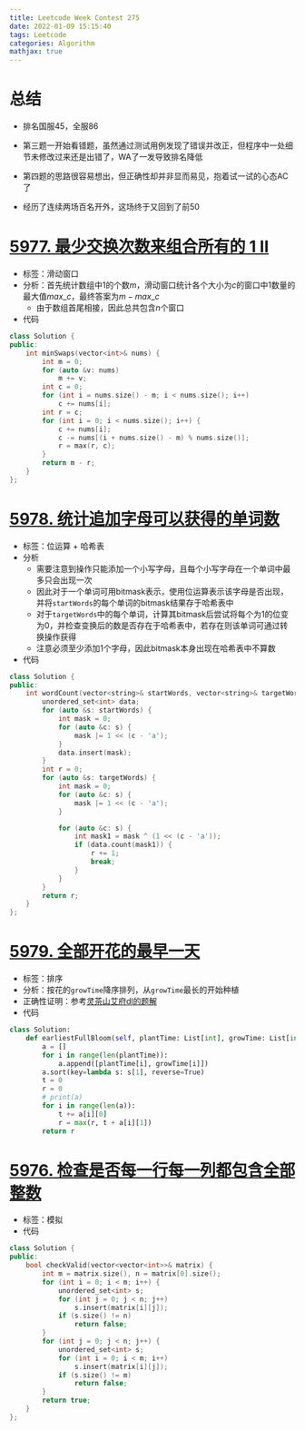 ```yaml
---
title: Leetcode Week Contest 275
date: 2022-01-09 15:15:40
tags: Leetcode
categories: Algorithm
mathjax: true
---
```




# 总结

- 排名国服45，全服86

- 第三题一开始看错题，虽然通过测试用例发现了错误并改正，但程序中一处细节未修改过来还是出错了，WA了一发导致排名降低
- 第四题的思路很容易想出，但正确性却并非显而易见，抱着试一试的心态AC了
- 经历了连续两场百名开外，这场终于又回到了前50



# [5977. 最少交换次数来组合所有的 1 II](https://leetcode-cn.com/problems/minimum-swaps-to-group-all-1s-together-ii/)

- 标签：滑动窗口
- 分析：首先统计数组中1的个数$m$，滑动窗口统计各个大小为$c$的窗口中1数量的最大值$max\_c$，最终答案为$m-max\_c$
  - 由于数组首尾相接，因此总共包含$n$个窗口
- 代码

```c++
class Solution {
public:
    int minSwaps(vector<int>& nums) {
        int m = 0;
        for (auto &v: nums)
            m += v;
        int c = 0;
        for (int i = nums.size() - m; i < nums.size(); i++)
            c += nums[i];
        int r = c;
        for (int i = 0; i < nums.size(); i++) {
            c += nums[i];
            c -= nums[(i + nums.size() - m) % nums.size()];
            r = max(r, c);
        }
        return m - r;
    }
};
```

<!--more-->



# [5978. 统计追加字母可以获得的单词数](https://leetcode-cn.com/problems/count-words-obtained-after-adding-a-letter/)

- 标签：位运算 + 哈希表
- 分析
  - 需要注意到操作只能添加一个小写字母，且每个小写字母在一个单词中最多只会出现一次
  - 因此对于一个单词可用bitmask表示，使用位运算表示该字母是否出现，并将`startWords`的每个单词的bitmask结果存于哈希表中
  - 对于`targetWords`中的每个单词，计算其bitmask后尝试将每个为1的位变为0，并检查变换后的数是否存在于哈希表中，若存在则该单词可通过转换操作获得
  - 注意必须至少添加1个字母，因此bitmask本身出现在哈希表中不算数
- 代码

```c++
class Solution {
public:
    int wordCount(vector<string>& startWords, vector<string>& targetWords) {
        unordered_set<int> data;
        for (auto &s: startWords) {
            int mask = 0;
            for (auto &c: s) {
                mask |= 1 << (c - 'a');
            }
            data.insert(mask);
        }
        int r = 0;
        for (auto &s: targetWords) {
            int mask = 0;
            for (auto &c: s) {
                mask |= 1 << (c - 'a');
            }

            for (auto &c: s) {
                int mask1 = mask ^ (1 << (c - 'a'));
                if (data.count(mask1)) {
                    r += 1;
                    break;
                }
            }
        }
        return r;
    }
};
```



# [5979. 全部开花的最早一天](https://leetcode-cn.com/problems/earliest-possible-day-of-full-bloom/)

- 标签：排序
- 分析：按花的`growTime`降序排列，从`growTime`最长的开始种植
- 正确性证明：参考[灵茶山艾府dl的题解](https://leetcode-cn.com/problems/earliest-possible-day-of-full-bloom/solution/tan-xin-ji-qi-zheng-ming-by-endlesscheng-hfwe/)
- 代码

```python
class Solution:
    def earliestFullBloom(self, plantTime: List[int], growTime: List[int]) -> int:
        a = []
        for i in range(len(plantTime)):
            a.append([plantTime[i], growTime[i]])
        a.sort(key=lambda s: s[1], reverse=True)
        t = 0
        r = 0
        # print(a)
        for i in range(len(a)):
            t += a[i][0]
            r = max(r, t + a[i][1])
        return r
```



# [5976. 检查是否每一行每一列都包含全部整数](https://leetcode-cn.com/problems/check-if-every-row-and-column-contains-all-numbers/)

- 标签：模拟
- 代码

```c++
class Solution {
public:
    bool checkValid(vector<vector<int>>& matrix) {
        int m = matrix.size(), n = matrix[0].size();
        for (int i = 0; i < m; i++) {
            unordered_set<int> s;
            for (int j = 0; j < n; j++)
                s.insert(matrix[i][j]);
            if (s.size() != n)  
                return false;
        }
        for (int j = 0; j < n; j++) {
            unordered_set<int> s;
            for (int i = 0; i < m; i++)
                s.insert(matrix[i][j]);
            if (s.size() != m)
                return false;
        }
        return true;
    }
};
```

